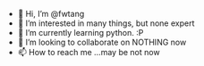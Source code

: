 - 👋 Hi, I’m @fwtang
- 👀 I’m interested in many things, but none expert
- 🌱 I’m currently learning python. :P
- 💞️ I’m looking to collaborate on NOTHING now
- 📫 How to reach me ...may be not now

<!---
fwtang/fwtang is a ✨ special ✨ repository because its `README.md` (this file) appears on your GitHub profile.
You can click the Preview link to take a look at your changes.
--->
